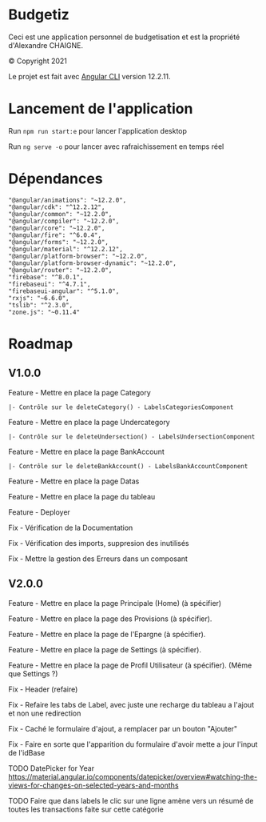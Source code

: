 # Budgetiz

Ceci est une application personnel de budgetisation et est la propriété d'Alexandre CHAIGNE.

© Copyright 2021

Le projet est fait avec [Angular CLI](https://github.com/angular/angular-cli) version 12.2.11.

# Lancement de l'application

Run `npm run start:e` pour lancer l'application desktop

Run `ng serve -o` pour lancer avec rafraichissement en temps réel

# Dépendances
    "@angular/animations": "~12.2.0",
    "@angular/cdk": "^12.2.12",
    "@angular/common": "~12.2.0",
    "@angular/compiler": "~12.2.0",
    "@angular/core": "~12.2.0",
    "@angular/fire": "^6.0.4",
    "@angular/forms": "~12.2.0",
    "@angular/material": "^12.2.12",
    "@angular/platform-browser": "~12.2.0",
    "@angular/platform-browser-dynamic": "~12.2.0",
    "@angular/router": "~12.2.0",
    "firebase": "^8.0.1",
    "firebaseui": "^4.7.1",
    "firebaseui-angular": "^5.1.0",
    "rxjs": "~6.6.0",
    "tslib": "^2.3.0",
    "zone.js": "~0.11.4"

# Roadmap

## V1.0.0

Feature - Mettre en place la page Category

    |- Contrôle sur le deleteCategory() - LabelsCategoriesComponent
    
Feature - Mettre en place la page Undercategory

    |- Contrôle sur le deleteUndersection() - LabelsUndersectionComponent
    
Feature - Mettre en place la page BankAccount

    |- Contrôle sur le deleteBankAccount() - LabelsBankAccountComponent
    
Feature - Mettre en place la page Datas

Feature - Mettre en place la page du tableau

Feature - Deployer

Fix - Vérification de la Documentation

Fix - Vérification des imports, suppresion des inutilisés

Fix - Mettre la gestion des Erreurs dans un composant


## V2.0.0
Feature - Mettre en place la page Principale (Home) (à spécifier)

Feature - Mettre en place la page des Provisions (à spécifier).

Feature - Mettre en place la page de l'Epargne (à spécifier).

Feature - Mettre en place la page de Settings (à spécifier).

Feature - Mettre en place la page de Profil Utilisateur (à spécifier). (Même que Settings ?)

Fix - Header (refaire)

Fix - Refaire les tabs de Label, avec juste une recharge du tableau a l'ajout et non une redirection

Fix - Caché le formulaire d'ajout, a remplacer par un bouton "Ajouter"

Fix - Faire en sorte que l'apparition du formulaire d'avoir mette a jour l'input de l'idBase

TODO DatePicker for Year https://material.angular.io/components/datepicker/overview#watching-the-views-for-changes-on-selected-years-and-months 

TODO Faire que dans labels le clic sur une ligne amène vers un résumé de toutes les transactions faite sur cette catégorie